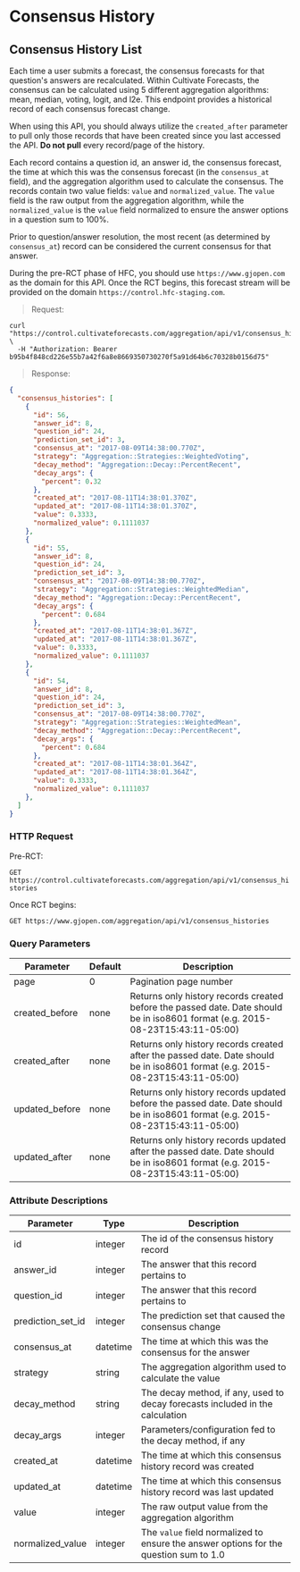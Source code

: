 # Consensus History

## Consensus History List

Each time a user submits a forecast, the consensus forecasts for that question's answers are recalculated. Within Cultivate Forecasts, the consensus can be calculated using 5 different aggregation algorithms: mean, median, voting, logit, and l2e. This endpoint provides a historical record of each consensus forecast change.

When using this API, you should always utilize the `created_after` parameter to pull only those records that have been created since you last accessed the API. **Do not pull** every record/page of the history.

Each record contains a question id, an answer id, the consensus forecast, the time at which this was the consensus forecast (in the `consensus_at` field), and the aggregation algorithm used to calculate the consensus. The records contain two value fields: `value` and `normalized_value`. The `value` field is the raw output from the aggregation algorithm, while the `normalized_value` is the `value` field normalized to ensure the answer options in a question sum to 100%.

Prior to question/answer resolution, the most recent (as determined by `consensus_at`) record can be considered the current consensus for that answer.

During the pre-RCT phase of HFC, you should use `https://www.gjopen.com` as the domain for this API. Once the RCT begins, this forecast stream will be provided on the domain `https://control.hfc-staging.com`.

> Request:

```shell
curl "https://control.cultivateforecasts.com/aggregation/api/v1/consensus_histories" \
  -H "Authorization: Bearer b95b4f848cd226e55b7a42f6a8e8669350730270f5a91d64b6c70328b0156d75"
```

> Response:

```json
{
  "consensus_histories": [
    {
      "id": 56,
      "answer_id": 8,
      "question_id": 24,
      "prediction_set_id": 3,
      "consensus_at": "2017-08-09T14:38:00.770Z",
      "strategy": "Aggregation::Strategies::WeightedVoting",
      "decay_method": "Aggregation::Decay::PercentRecent",
      "decay_args": {
        "percent": 0.32
      },
      "created_at": "2017-08-11T14:38:01.370Z",
      "updated_at": "2017-08-11T14:38:01.370Z",
      "value": 0.3333,
      "normalized_value": 0.1111037
    },
    {
      "id": 55,
      "answer_id": 8,
      "question_id": 24,
      "prediction_set_id": 3,
      "consensus_at": "2017-08-09T14:38:00.770Z",
      "strategy": "Aggregation::Strategies::WeightedMedian",
      "decay_method": "Aggregation::Decay::PercentRecent",
      "decay_args": {
        "percent": 0.684
      },
      "created_at": "2017-08-11T14:38:01.367Z",
      "updated_at": "2017-08-11T14:38:01.367Z",
      "value": 0.3333,
      "normalized_value": 0.1111037
    },
    {
      "id": 54,
      "answer_id": 8,
      "question_id": 24,
      "prediction_set_id": 3,
      "consensus_at": "2017-08-09T14:38:00.770Z",
      "strategy": "Aggregation::Strategies::WeightedMean",
      "decay_method": "Aggregation::Decay::PercentRecent",
      "decay_args": {
        "percent": 0.684
      },
      "created_at": "2017-08-11T14:38:01.364Z",
      "updated_at": "2017-08-11T14:38:01.364Z",
      "value": 0.3333,
      "normalized_value": 0.1111037
    },
  ]
}
```

### HTTP Request

Pre-RCT:

`GET https://control.cultivateforecasts.com/aggregation/api/v1/consensus_histories`

Once RCT begins:

`GET https://www.gjopen.com/aggregation/api/v1/consensus_histories`

### Query Parameters

Parameter | Default | Description
--------- | ------- | -----------
page | 0 | Pagination page number
created_before | none | Returns only history records created before the passed date. Date should be in iso8601 format (e.g. 2015-08-23T15:43:11-05:00)
created_after | none | Returns only history records created after the passed date. Date should be in iso8601 format (e.g. 2015-08-23T15:43:11-05:00)
updated_before | none | Returns only history records updated before the passed date. Date should be in iso8601 format (e.g. 2015-08-23T15:43:11-05:00)
updated_after | none | Returns only history records updated after the passed date. Date should be in iso8601 format (e.g. 2015-08-23T15:43:11-05:00)

### Attribute Descriptions

Parameter | Type | Description
--------- | ------- | -----------
id | integer | The id of the consensus history record
answer_id | integer | The answer that this record pertains to
question_id | integer | The answer that this record pertains to
prediction_set_id | integer | The prediction set that caused the consensus change
consensus_at | datetime | The time at which this was the consensus for the answer
strategy | string | The aggregation algorithm used to calculate the value
decay_method | string | The decay method, if any, used to decay forecasts included in the calculation
decay_args | integer | Parameters/configuration fed to the decay method, if any
created_at | datetime | The time at which this consensus history record was created
updated_at | datetime | The time at which this consensus history record was last updated
value | integer | The raw output value from the aggregation algorithm
normalized_value | integer | The `value` field normalized to ensure the answer options for the question sum to 1.0

